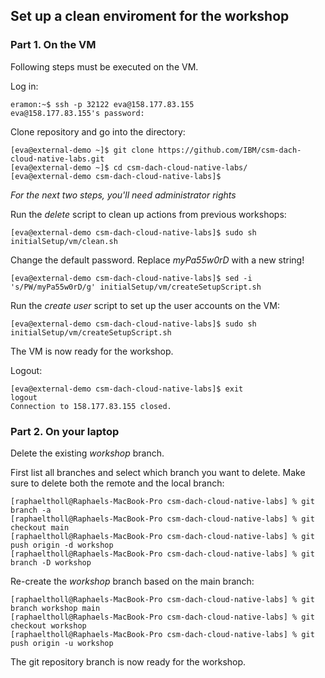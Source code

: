 ## Set up a clean enviroment for the workshop

### Part 1. On the VM

Following steps must be executed on the VM. 

Log in:

```
eramon:~$ ssh -p 32122 eva@158.177.83.155
eva@158.177.83.155's password:
```

Clone repository and go into the directory:

```
[eva@external-demo ~]$ git clone https://github.com/IBM/csm-dach-cloud-native-labs.git
[eva@external-demo ~]$ cd csm-dach-cloud-native-labs/
[eva@external-demo csm-dach-cloud-native-labs]$
```

_For the next two steps, you'll need administrator rights_

Run the _delete_ script to clean up actions from previous workshops:

```
[eva@external-demo csm-dach-cloud-native-labs]$ sudo sh initialSetup/vm/clean.sh
```

Change the default password. Replace _myPa55w0rD_ with a new string!

```
[eva@external-demo csm-dach-cloud-native-labs]$ sed -i 's/PW/myPa55w0rD/g' initialSetup/vm/createSetupScript.sh
```

Run the _create user_ script to set up the user accounts on the VM:

```
[eva@external-demo csm-dach-cloud-native-labs]$ sudo sh initialSetup/vm/createSetupScript.sh
```

The VM is now ready for the workshop.

Logout:

```
[eva@external-demo csm-dach-cloud-native-labs]$ exit
logout
Connection to 158.177.83.155 closed.
```

### Part 2. On your laptop

Delete the existing _workshop_ branch.

First list all branches and select which branch you want to delete. Make sure to delete both the remote and the local branch:
```
[raphaeltholl@Raphaels-MacBook-Pro csm-dach-cloud-native-labs] % git branch -a
[raphaeltholl@Raphaels-MacBook-Pro csm-dach-cloud-native-labs] % git checkout main
[raphaeltholl@Raphaels-MacBook-Pro csm-dach-cloud-native-labs] % git push origin -d workshop
[raphaeltholl@Raphaels-MacBook-Pro csm-dach-cloud-native-labs] % git branch -D workshop
```

Re-create the _workshop_ branch based on the main branch:

```
[raphaeltholl@Raphaels-MacBook-Pro csm-dach-cloud-native-labs] % git branch workshop main
[raphaeltholl@Raphaels-MacBook-Pro csm-dach-cloud-native-labs] % git checkout workshop
[raphaeltholl@Raphaels-MacBook-Pro csm-dach-cloud-native-labs] % git push origin -u workshop
```
The git repository branch is now ready for the workshop.
